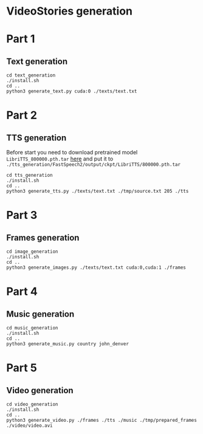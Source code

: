 # VideoStories generation

# Part 1

## Text generation

```
cd text_generation
./install.sh
cd ..
python3 generate_text.py cuda:0 ./texts/text.txt 
```

# Part 2

## TTS generation

Before start you need to download pretrained model `LibriTTS_800000.pth.tar`
[here](https://drive.google.com/drive/folders/1DOhZGlTLMbbAAFZmZGDdc77kz1PloS7F)
and put it to `./tts_generation/FastSpeech2/output/ckpt/LibriTTS/800000.pth.tar`

```
cd tts_generation
./install.sh
cd ..
python3 generate_tts.py ./texts/text.txt ./tmp/source.txt 205 ./tts
```

# Part 3

## Frames generation

```
cd image_generation
./install.sh
cd ..
python3 generate_images.py ./texts/text.txt cuda:0,cuda:1 ./frames
```

# Part 4

## Music generation

```
cd music_generation
./install.sh
cd ..
python3 generate_music.py country john_denver
```

# Part 5

## Video generation

```
cd video_generation
./install.sh
cd ..
python3 generate_video.py ./frames ./tts ./music ./tmp/prepared_frames ./video/video.avi
```